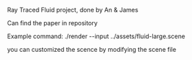 Ray Traced Fluid project, done by An & James

Can find the paper in repository

Example command:
./render --input ../assets/fluid-large.scene

you can customized the scence by modifying  the scene file